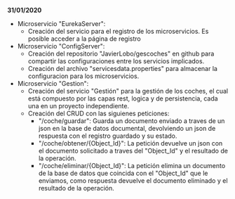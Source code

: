 
**31/01/2020**
- Microservicio "EurekaServer":
    - Creación del servicio para el registro de los microservicios. Es posible acceder a la página de registro
- Microservicio "ConfigServer":
    - Creación del repositorio "JavierLobo/gescoches" en github para compartir las configuraciones entre los servicios implicados.
    - Creación del archivo "servicesdata.properties" para almacenar la configuracion para los microservicios.
- Microservicio "Gestion":
    - Creación del servicio "Gestión" para la gestión de los coches, el cual está compuesto por las capas rest, logica y de persistencia, cada una en un proyecto independiente.
    - Creación del CRUD con las siguienes peticiones:
        - "/coche/guardar": Guarda un documento enviado a traves de un json en la base de datos documental, devolviendo un json de respuesta con el registro guardado y su estado.
        - "/coche/obtener/{Object_Id}": La petición devuelve un json con el documento solicitado a traves del "Object_Id" y el resultado de la operación.
        - "/coche/eliminar/{Object_Id}": La petición elimina un documento de la base de datos que coincida con el "Object_Id" que le enviamos, como respuesta devuelve el documento eliminado y el resultado de la operación.
